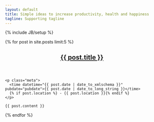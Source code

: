 ```yaml
---
layout: default
title: Simple ideas to increase productivity, health and happiness
tagline: Supporting tagline
---
```


{% include JB/setup %}


{% for post in site.posts limit:5 %}

  <article id="post">
    <header>
      <h1><a href="{{ post.url }}">{{ post.title }}</a></h1>
    </header>

    <p class="meta">
      <time datetime="{{ post.date | date_to_xmlschema }}" pubdate="pubdate">{{ post.date | date_to_long_string }}</time>
      {% if post.location %} - {{ post.location }}{% endif %}
    </p>
  
    {{ post.content }}

  </article>


{% endfor %}



